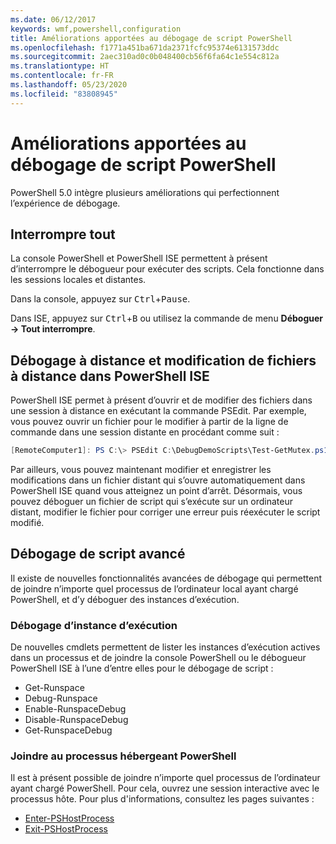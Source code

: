 ```yaml
---
ms.date: 06/12/2017
keywords: wmf,powershell,configuration
title: Améliorations apportées au débogage de script PowerShell
ms.openlocfilehash: f1771a451ba671da2371fcfc95374e6131573ddc
ms.sourcegitcommit: 2aec310ad0c0b048400cb56f6fa64c1e554c812a
ms.translationtype: HT
ms.contentlocale: fr-FR
ms.lasthandoff: 05/23/2020
ms.locfileid: "83808945"
---
```

# <a name="improvements-in-powershell-script-debugging"></a>Améliorations apportées au débogage de script PowerShell

PowerShell 5.0 intègre plusieurs améliorations qui perfectionnent l’expérience de débogage.

## <a name="break-all"></a>Interrompre tout

La console PowerShell et PowerShell ISE permettent à présent d’interrompre le débogueur pour exécuter des scripts. Cela fonctionne dans les sessions locales et distantes.

Dans la console, appuyez sur <kbd>Ctrl</kbd>+<kbd>Pause</kbd>.

Dans ISE, appuyez sur <kbd>Ctrl</kbd>+<kbd>B</kbd> ou utilisez la commande de menu **Déboguer -> Tout interrompre**.

## <a name="remote-debugging-and-remote-file-editing-in-powershell-ise"></a>Débogage à distance et modification de fichiers à distance dans PowerShell ISE

PowerShell ISE permet à présent d’ouvrir et de modifier des fichiers dans une session à distance en exécutant la commande PSEdit.
Par exemple, vous pouvez ouvrir un fichier pour le modifier à partir de la ligne de commande dans une session distante en procédant comme suit :

```powershell
[RemoteComputer1]: PS C:\> PSEdit C:\DebugDemoScripts\Test-GetMutex.ps1
```

Par ailleurs, vous pouvez maintenant modifier et enregistrer les modifications dans un fichier distant qui s’ouvre automatiquement dans PowerShell ISE quand vous atteignez un point d’arrêt. Désormais, vous pouvez déboguer un fichier de script qui s’exécute sur un ordinateur distant, modifier le fichier pour corriger une erreur puis réexécuter le script modifié.

## <a name="advanced-script-debugging"></a>Débogage de script avancé

Il existe de nouvelles fonctionnalités avancées de débogage qui permettent de joindre n’importe quel processus de l’ordinateur local ayant chargé PowerShell, et d’y déboguer des instances d’exécution.

### <a name="runspace-debugging"></a>Débogage d’instance d’exécution

De nouvelles cmdlets permettent de lister les instances d’exécution actives dans un processus et de joindre la console PowerShell ou le débogueur PowerShell ISE à l’une d’entre elles pour le débogage de script :

- Get-Runspace
- Debug-Runspace
- Enable-RunspaceDebug
- Disable-RunspaceDebug
- Get-RunspaceDebug

### <a name="attach-to-process-hosting-powershell"></a>Joindre au processus hébergeant PowerShell

Il est à présent possible de joindre n’importe quel processus de l’ordinateur ayant chargé PowerShell. Pour cela, ouvrez une session interactive avec le processus hôte. Pour plus d'informations, consultez les pages suivantes :

- [Enter-PSHostProcess](/powershell/module/Microsoft.PowerShell.Core/Enter-PSHostProcess)
- [Exit-PSHostProcess](/powershell/module/Microsoft.PowerShell.Core/Exit-PSHostProcess)
